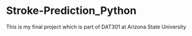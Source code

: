 # Stroke-Prediction_Python
This is my final project which is part of DAT301 at Arizona State University
